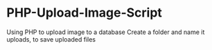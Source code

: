 # PHP-Upload-Image-Script
Using PHP to upload image to a database
Create a folder and name it uploads, to save uploaded files 
